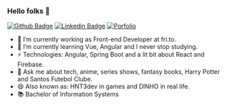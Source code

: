 ### Hello folks 👋

[![Github Badge](https://img.shields.io/badge/-Github-000?style=for-the-badge&logo=Github&logoColor=white&link=https://github.com/edsoncamargo/)](https://github.com/edsoncamargo/)
[![Linkedin Badge](https://img.shields.io/badge/-LinkedIn-blue?style=for-the-badge&logo=Linkedin&logoColor=white&link=https://www.linkedin.com/in/edsoncmenezes/)](https://www.linkedin.com/in/edsoncmenezes/)
[![Porfolio](https://img.shields.io/website?label=dev&style=for-the-badge&up_color=c62338&up_message=Portfolio&url=https%3A%2F%2Fedsoncamargo.dev%2F%23%2F&link=https:https://edsoncamargo.dev/#/)](https://edsoncamargo.dev/#/)

- 🔭 I’m currently working as Front-end Developer at fri.to.
- 🌱 I’m currently learning Vue, Angular and I never stop studying.
- ⚡ Technologies: Angular, Spring Boot and a lit bit about React and Firebase.
- 💬 Ask me about tech, anime, series shows, fantasy books, Harry Potter and Santos Futebol Clube.
- 😄 Also known as: HNT3dev in games and DINHO in real life.
- 📚 Bachelor of Information Systems
